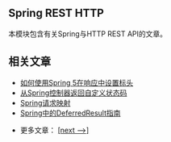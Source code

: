 ## Spring REST HTTP

本模块包含有关Spring与HTTP REST API的文章。

## 相关文章

+ [如何使用Spring 5在响应中设置标头](docs/如何使用Spring5在响应中设置标头.md)
+ [从Spring控制器返回自定义状态码](docs/从Spring控制器返回自定义状态码.md)
+ [Spring请求映射](docs/Spring请求映射.md)
+ [Spring中的DeferredResult指南](docs/Spring中的DeferredResult指南.md)

- 更多文章： [[next -->]](../spring-rest-http-2/README.md)